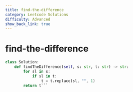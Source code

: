```yaml
---
title: find-the-difference
category: Leetcode Solutions
difficulty: Advanced
show_back_link: true
---
```


# find-the-difference

```python
class Solution:
    def findTheDifference(self, s: str, t: str) -> str:
        for sl in s:
            if sl in t:
                t = t.replace(sl, "", 1)
        return t```
